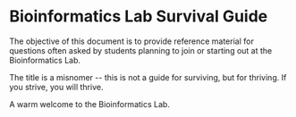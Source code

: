 # Bioinformatics Lab Survival Guide 

The objective of this document is to provide reference material for questions often asked by students planning to join or starting out at the Bioinformatics Lab.

The title is a misnomer -- this is not a guide for surviving, but for thriving. 
If you strive, you will thrive. 

A warm welcome to the Bioinformatics Lab.

```{tableofcontents}
```
